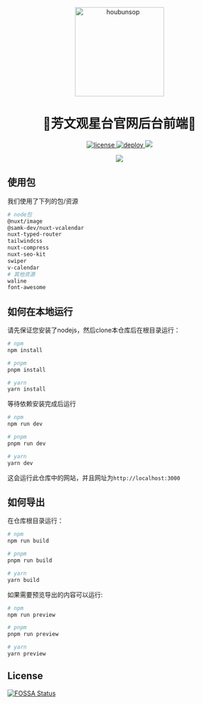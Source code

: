 <p align="center">
    <img src="https://cdn.staticaly.com/gh/HoubunSOP/SOP-Web-frontend/main/public/logo black.png" width="200" height="auto" alt="houbunsop">
</p>

<div align="center">

# 🔭芳文观星台官网后台前端🌟

</div>

<p align="center">
  <a href="https://github.com/HoubunSOP/SOP-Web-frontend-Admin/blob/main/LICENSE">
    <img src="https://img.shields.io/github/license/HoubunSOP/SOP-Web-frontend-Admin" alt="license">
  </a>
  <a href="https://app.netlify.com/sites/spiffy-phoenix-0cb8a9/deploys">
    <img src="https://api.netlify.com/api/v1/badges/b12d882b-776e-44e3-a35f-afa249b99909/deploy-status" alt="deploy">
  </a>
<a href="https://app.fossa.com/projects/git%2Bgithub.com%2FHoubunSOP%2FSOP-Web-frontend-Admin?ref=badge_shield" alt="FOSSA Status"><img src="https://app.fossa.com/api/projects/git%2Bgithub.com%2FHoubunSOP%2FSOP-Web-frontend-Admin.svg?type=shield&issueType=license"/></a>
</p>
<p align="center">
<a href="https://app.fossa.com/projects/git%2Bgithub.com%2FHoubunSOP%2FSOP-Web-frontend-Admin?ref=badge_large" alt="FOSSA Status"><img src="https://app.fossa.com/api/projects/git%2Bgithub.com%2FHoubunSOP%2FSOP-Web-frontend-Admin.svg?type=large"/></a>
</p>

## 使用包

我们使用了下列的包/资源

```bash
# node包
@nuxt/image
@samk-dev/nuxt-vcalendar
nuxt-typed-router
tailwindcss
nuxt-compress
nuxt-seo-kit
swiper
v-calendar
# 其他资源
waline
font-awesome
```

## 如何在本地运行

请先保证您安装了nodejs，然后clone本仓库后在根目录运行：

```bash
# npm
npm install

# pnpm
pnpm install

# yarn
yarn install
```

等待依赖安装完成后运行

```bash
# npm
npm run dev

# pnpm
pnpm run dev

# yarn
yarn dev
```

这会运行此仓库中的网站，并且网址为`http://localhost:3000`

## 如何导出

在仓库根目录运行：

```bash
# npm
npm run build

# pnpm
pnpm run build

# yarn
yarn build
```

如果需要预览导出的内容可以运行:

```bash
# npm
npm run preview

# pnpm
pnpm run preview

# yarn
yarn preview
```


## License
[![FOSSA Status](https://app.fossa.com/api/projects/git%2Bgithub.com%2FHoubunSOP%2FSOP-Web-frontend-Admin.svg?type=large)](https://app.fossa.com/projects/git%2Bgithub.com%2FHoubunSOP%2FSOP-Web-frontend-Admin?ref=badge_large)

